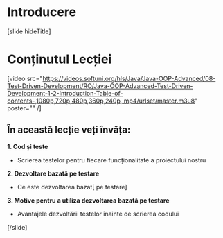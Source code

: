 # Introducere

[slide hideTitle]

# Conținutul Lecției

[video src="https://videos.softuni.org/hls/Java/Java-OOP-Advanced/08-Test-Driven-Development/RO/Java-OOP-Advanced-Test-Driven-Development-1-2-Introduction-Table-of-contents-,1080p,720p,480p,360p,240p,.mp4/urlset/master.m3u8" poster="" /]

## În această lecție veți învăța:

**1. Cod și teste**
- Scrierea testelor pentru fiecare funcționalitate a proiectului nostru

**2. Dezvoltare bazată pe testare**
- Ce este dezvoltarea bazat[ pe testare]

**3. Motive pentru a utiliza dezvoltarea bazată pe testare**
- Avantajele dezvoltării testelor înainte de scrierea codului

[/slide]
